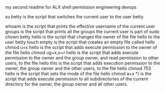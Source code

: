 my second readme for ALX shell permission engineering devops

su betty is the script that switches the current user to the user betty

whoami is the script that prints the effective username of the current user
groups is the script that prints all the groups the current user is part of
sudo chown betty hello is the script that changes the owner of the file hello to the user betty
touch empty is the  script that creates an empty file called hello
chmod u+x hello is the  script that adds execute permission to the owner of the file hello
chmod ug+x,o+r hello is the  script that adds execute permission to the owner and the group owner, and read permission to other users, to the file hello
this is the  script that adds execution permission to the owner, the group owner and the other users, to the file hello
chmod 753 hello is the script that sets the mode of the file hello
chmod a+x */ is the  script that adds execute permission to all subdirectories of the current directory for the owner, the group owner and all other users. 
